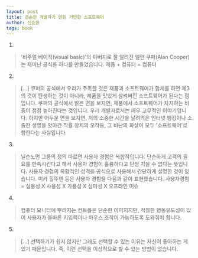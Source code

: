 ```yaml
---
layout: post
title: 겸손한 개발자가 만든 거만한 소프트웨어
author: 신승환
tags: book
---
```


1. 
> '비주얼 베이직(visual basic)'의 아버지로 잘 알려진 앨런 쿠퍼(Alan Cooper)는 재미난 공식을 하나를 만들었습니다. 제품 + 컴퓨터 = 컴퓨터

2. 
> [...] 쿠퍼의 공식에서 우리가 주목할 것은 제품과 소프트웨어가 합체를 하면 제3의 것이 탄생하는 것이 아니라, 제품을 맛있게 삼켜버린 소프트웨어가 된다는 점 입니다. 쿠퍼의 공식에서 밝은 면을 보자면, 제품에서 소프트웨어가 차지하는 비중이 점점 높아진다는 것입니다. 우리 개발자로서는 매우 고무적인 이야기입니다. 하지만 어두운 면을 보자면, 저의 소중한 시간을 날려먹은 인터넷 뱅킹이나 소중한 생명을 앗아간 착률 장치의 오작동, 그 비난의 화살이 모두 '소프트웨어'로 향한다는 사실입니다.

3. 
> 닐슨노먼 그룹의 정의 따르면 사용자 경험은 복합적입니다. 단순하게 고객의 필요를 만족시킨다고 해서 사용자 경험이 훌륭하다고 단정 지을 수 없다는 뜻입니다. 사용자 경험의 복합적인 성격을 공식으로 사용해서 간단하게 설명한 것이 있습니다. 미카 힐뚜넨 등은 사용자 경험을 다음과 같이 표현했습니다. 사용자경험 = 실용성 X 사용성 X 가용성 X 심미성 X 오프라인 이슈

4. 
> 컴퓨터 모니터에 뿌려지는 컨트롤은 단순한 이미지지만, 적절한 행동유도성이 있어 사용자가 올바른 키입력이나 마우스 조작이 가능하도록 도와줘야 합니다.

5. 
> [...] 선택하기가 쉽지 않지만 그래도 선택할 수 있는 이유는 자신이 좋아하는 게 있기 때문입니다. 즉, 이런 선택을 이성적으로 할 수 있는 방법이 없습니다.




